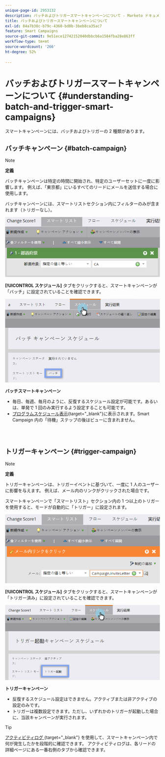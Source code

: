 ```yaml
---
unique-page-id: 2953132
description: バッチおよびトリガースマートキャンペーンについて - Marketo ドキュメント - 製品ドキュメント
title: バッチおよびトリガースマートキャンペーンについて
exl-id: 84a7b38c-b79c-4360-bd0b-3beb8ca35ac7
feature: Smart Campaigns
source-git-commit: 9e51ece12742152040dbbcb6a1584fba28e863ff
workflow-type: tm+mt
source-wordcount: '266'
ht-degree: 52%

---
```


# バッチおよびトリガースマートキャンペーンについて {#understanding-batch-and-trigger-smart-campaigns}

スマートキャンペーンには、バッチおよびトリガーの 2 種類があります。

## バッチキャンペーン {#batch-campaign}

>[!NOTE]
>
>**定義**
>
>バッチキャンペーンは特定の時間に開始され、特定のユーザーセットに一度に影響します。 例えば、「東京都」にいるすべてのリードにメールを送信する場合に使用します。

バッチキャンペーンには、スマートリストセクション内にフィルターのみが含まれます（トリガーなし）。

![](assets/understanding-batch-and-trigger-smart-campaigns-1.png)

**[!UICONTROL スケジュール]** タブをクリックすると、スマートキャンペーンが「バッチ」に設定されていることを確認できます。

![](assets/understanding-batch-and-trigger-smart-campaigns-2.png)

**バッチスマートキャンペーン**

* 毎日、毎週、毎月のように、反復するスケジュール設定が可能です。あるいは、単発で 1 回のみ実行するよう設定することも可能です。
* [プログラムスケジュール表示](/help/marketo/product-docs/core-marketo-concepts/programs/program-schedule-view/navigating-the-program-schedule-view.md){target="_blank"}に表示されます。Smart Campaign 内の「待機」ステップの後はビューに含まれません。

<br> 

## トリガーキャンペーン {#trigger-campaign}

>[!NOTE]
>
>**定義**
>
>トリガーキャンペーンは、トリガーイベントに基づいて、一度に 1 人のユーザーに影響を与えます。 例えば、メール内のリンクがクリックされた場合です。

スマートキャンペーンで「スマートリスト」セクション内の 1 つ以上のトリガーを使用すると、モードが自動的に「トリガー」に設定されます。

![](assets/understanding-batch-and-trigger-smart-campaigns-3.png)

**[!UICONTROL スケジュール]** タブをクリックすると、スマートキャンペーンが「トリガー済み」に設定されていることを確認できます。

![](assets/understanding-batch-and-trigger-smart-campaigns-4.png)

**トリガーキャンペーン**

* 反復するスケジュール設定はできません。アクティブまたは非アクティブの設定のみです。
* トリガーは複数設定できます。ただし、いずれかのトリガーが起動した場合に、当該キャンペーンが実行されます。

>[!TIP]
>
>[ アクティビティログ ](/help/marketo/product-docs/core-marketo-concepts/smart-lists-and-static-lists/managing-people-in-smart-lists/locate-the-activity-log-for-a-person.md){target="_blank"} を使用して、スマートキャンペーン内で何が発生したかを段階的に確認できます。 アクティビティログは、各リードの詳細ページにある一番右側のタブから確認できます。
